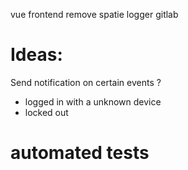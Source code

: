 vue frontend
remove spatie logger
gitlab


# Ideas:
Send notification on certain events ?
- logged in with a unknown device
- locked out

# automated tests
